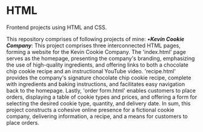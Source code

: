 # HTML
Frontend projects using HTML and CSS.


This repository comprises of following projects of mine:
•***Kevin Cookie Company***: This project comprises three interconnected HTML pages, forming a website for the Kevin Cookie Company. The 'index.html' page serves as the homepage, presenting the company's branding, emphasizing the use of high-quality ingredients, and offering links to both a chocolate chip cookie recipe and an instructional YouTube video. 'recipe.html' provides the company's signature chocolate chip cookie recipe, complete with ingredients and baking instructions, and facilitates easy navigation back to the homepage. Lastly, 'order form.html' enables customers to place orders, displaying a table of cookie types and prices, and offering a form for selecting the desired cookie type, quantity, and delivery date. In sum, this project constructs a cohesive online presence for a fictional cookie company, delivering information, a recipe, and a means for customers to place orders.
